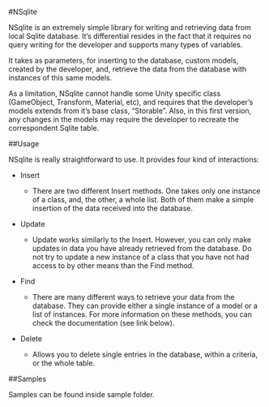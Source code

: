 #NSqlite

NSqlite is an extremely simple library for writing and retrieving data from local Sqlite database. It’s differential resides in the fact that it requires no query writing for the developer and supports many types of variables.

It takes as parameters, for inserting to the database, custom models, created by the developer, and, retrieve the data from the database with instances of this same models. 

As a limitation, NSqlite cannot handle some Unity specific class (GameObject, Transform, Material, etc), and requires that the developer’s models extends from it’s base class, “Storable”. Also, in this first version, any changes in the models may require the developer to recreate the correspondent Sqlite table. 


##Usage

NSqlite is really straightforward to use. It provides four kind of interactions:

* Insert
  - There are two different Insert methods. One takes only one instance of a class, and, the other, a whole list. Both of them make a simple insertion of the data received into the database.

* Update
  - Update works similarly to the Insert. However, you can only make updates in data you have already retrieved from the database. Do not try to update a new instance of a class that you have not had access to by other means than the Find method.

* Find
  - There are many different ways to retrieve your data from the database. They can provide either a single instance of a model or a list of instances. For more information on these methods, you can check the documentation (see link below). 

* Delete
  - Allows you to delete single entries in the database, within a criteria, or the whole table.


##Samples

Samples can be found inside sample folder.

